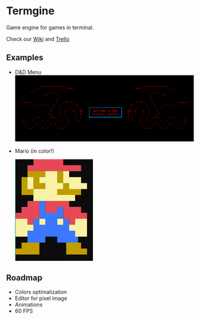 # Termgine
Game engine for games in terminal.

Check our [Wiki](https://github.com/Morasiu/Termgine/wiki) and [Trello](https://trello.com/b/1EpbQfUH/termgine)

## Examples
* D&D Menu
  ![D&D](Docs/D&D_menu.png)


* Mario (in color!)

  ![Mario](Docs/mario.PNG)

## Roadmap

* Colors optimalization
* Editor for pixel image
* Animations
* 60 FPS
